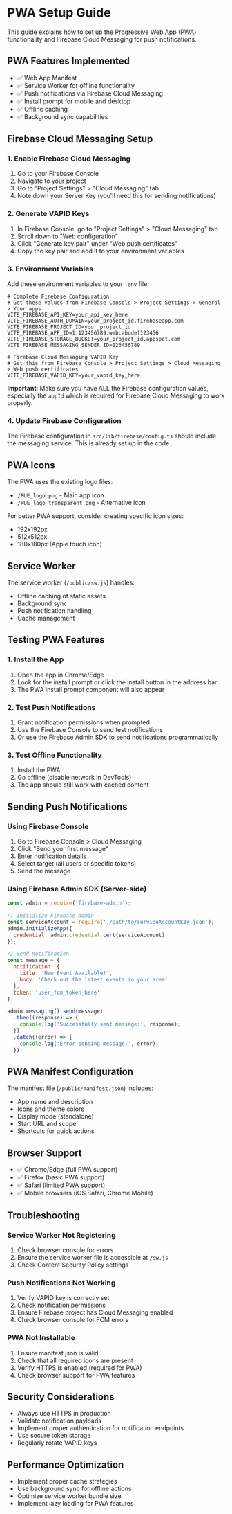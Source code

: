 # PWA Setup Guide

This guide explains how to set up the Progressive Web App (PWA) functionality and Firebase Cloud Messaging for push notifications.

## PWA Features Implemented

- ✅ Web App Manifest
- ✅ Service Worker for offline functionality
- ✅ Push notifications via Firebase Cloud Messaging
- ✅ Install prompt for mobile and desktop
- ✅ Offline caching
- ✅ Background sync capabilities

## Firebase Cloud Messaging Setup

### 1. Enable Firebase Cloud Messaging

1. Go to your Firebase Console
2. Navigate to your project
3. Go to "Project Settings" > "Cloud Messaging" tab
4. Note down your Server Key (you'll need this for sending notifications)

### 2. Generate VAPID Keys

1. In Firebase Console, go to "Project Settings" > "Cloud Messaging" tab
2. Scroll down to "Web configuration"
3. Click "Generate key pair" under "Web push certificates"
4. Copy the key pair and add it to your environment variables

### 3. Environment Variables

Add these environment variables to your `.env` file:

```env
# Complete Firebase Configuration
# Get these values from Firebase Console > Project Settings > General > Your apps
VITE_FIREBASE_API_KEY=your_api_key_here
VITE_FIREBASE_AUTH_DOMAIN=your_project_id.firebaseapp.com
VITE_FIREBASE_PROJECT_ID=your_project_id
VITE_FIREBASE_APP_ID=1:123456789:web:abcdef123456
VITE_FIREBASE_STORAGE_BUCKET=your_project_id.appspot.com
VITE_FIREBASE_MESSAGING_SENDER_ID=123456789

# Firebase Cloud Messaging VAPID Key
# Get this from Firebase Console > Project Settings > Cloud Messaging > Web push certificates
VITE_FIREBASE_VAPID_KEY=your_vapid_key_here
```

**Important**: Make sure you have ALL the Firebase configuration values, especially the `appId` which is required for Firebase Cloud Messaging to work properly.

### 4. Update Firebase Configuration

The Firebase configuration in `src/lib/firebase/config.ts` should include the messaging service. This is already set up in the code.

## PWA Icons

The PWA uses the existing logo files:
- `/PUE_logo.png` - Main app icon
- `/PUE_logo_transparent.png` - Alternative icon

For better PWA support, consider creating specific icon sizes:
- 192x192px
- 512x512px
- 180x180px (Apple touch icon)

## Service Worker

The service worker (`/public/sw.js`) handles:
- Offline caching of static assets
- Background sync
- Push notification handling
- Cache management

## Testing PWA Features

### 1. Install the App

1. Open the app in Chrome/Edge
2. Look for the install prompt or click the install button in the address bar
3. The PWA install prompt component will also appear

### 2. Test Push Notifications

1. Grant notification permissions when prompted
2. Use the Firebase Console to send test notifications
3. Or use the Firebase Admin SDK to send notifications programmatically

### 3. Test Offline Functionality

1. Install the PWA
2. Go offline (disable network in DevTools)
3. The app should still work with cached content

## Sending Push Notifications

### Using Firebase Console

1. Go to Firebase Console > Cloud Messaging
2. Click "Send your first message"
3. Enter notification details
4. Select target (all users or specific tokens)
5. Send the message

### Using Firebase Admin SDK (Server-side)

```javascript
const admin = require('firebase-admin');

// Initialize Firebase Admin
const serviceAccount = require('./path/to/serviceAccountKey.json');
admin.initializeApp({
  credential: admin.credential.cert(serviceAccount)
});

// Send notification
const message = {
  notification: {
    title: 'New Event Available!',
    body: 'Check out the latest events in your area'
  },
  token: 'user_fcm_token_here'
};

admin.messaging().send(message)
  .then((response) => {
    console.log('Successfully sent message:', response);
  })
  .catch((error) => {
    console.log('Error sending message:', error);
  });
```

## PWA Manifest Configuration

The manifest file (`/public/manifest.json`) includes:
- App name and description
- Icons and theme colors
- Display mode (standalone)
- Start URL and scope
- Shortcuts for quick actions

## Browser Support

- ✅ Chrome/Edge (full PWA support)
- ✅ Firefox (basic PWA support)
- ✅ Safari (limited PWA support)
- ✅ Mobile browsers (iOS Safari, Chrome Mobile)

## Troubleshooting

### Service Worker Not Registering

1. Check browser console for errors
2. Ensure the service worker file is accessible at `/sw.js`
3. Check Content Security Policy settings

### Push Notifications Not Working

1. Verify VAPID key is correctly set
2. Check notification permissions
3. Ensure Firebase project has Cloud Messaging enabled
4. Check browser console for FCM errors

### PWA Not Installable

1. Ensure manifest.json is valid
2. Check that all required icons are present
3. Verify HTTPS is enabled (required for PWA)
4. Check browser support for PWA features

## Security Considerations

- Always use HTTPS in production
- Validate notification payloads
- Implement proper authentication for notification endpoints
- Use secure token storage
- Regularly rotate VAPID keys

## Performance Optimization

- Implement proper cache strategies
- Use background sync for offline actions
- Optimize service worker bundle size
- Implement lazy loading for PWA features
